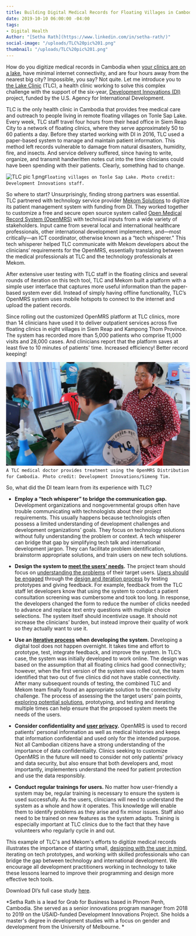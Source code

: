```yaml
---
title: Building Digital Medical Records for Floating Villages in Cambodia
date: 2019-10-10 06:00:00 -04:00
tags:
- Digital Health
Author: "[Setha Rath](https://www.linkedin.com/in/setha-rath/)"
social-image: "/uploads/TLC%20pic%201.png"
thumbnail: "/uploads/TLC%20pic%201.png"
---
```


How do you digitize medical records in Cambodia when [your clinics are on a lake](https://www.youtube.com/watch?v=5DRZBiE6BTE), have minimal internet connectivity, and are four hours away from the nearest big city? Impossible, you say? Not quite. Let me introduce you to [the Lake Clinic](https://www.lakeclinic.org/) (TLC), a health clinic working to solve this complex challenge with the support of the six-year, [Development Innovations (DI)](https://www.development-innovations.org) project, funded by the U.S. Agency for International Development.

<!--more-->

TLC is the only health clinic in Cambodia that provides free medical care and outreach to people living in remote floating villages on Tonle Sap Lake. Every week, TLC staff travel four hours from their head office in Siem Reap City to a network of floating clinics, where they serve approximately 50 to 60 patients a day. Before they started working with DI in 2016, TLC used a paper-based system to manage and maintain patient information. This method left records vulnerable to damage from natural disasters, humidity, fire, and insects. And service delivery suffered, since having to write, organize, and transmit handwritten notes cut into the time clinicians could have been spending with their patients. Clearly, something had to change.

![TLC pic 1.png](/uploads/TLC%20pic%201.png)`Floating villages on Tonle Sap Lake. Photo credit: Development Innovations staff.`

So where to start? Unsurprisingly, finding strong partners was essential. TLC partnered with technology service provider [Mekom Solutions](https://mekomsolutions.com/) to digitize its patient management system with funding from DI. They worked together to customize a free and secure open source system called [Open Medical Record System (OpenMRS)](https://openmrs.org/) with technical inputs from a wide variety of stakeholders. Input came from several local and international healthcare professionals, other international development implementers, and—most critically—an ICT coordinator, otherwise known as a “tech whisperer.” This tech whisperer helped TLC communicate with Mekom developers about the clinicians’ requirements for the OpenMRS, essentially translating between the medical professionals at TLC and the technology professionals at Mekom.

After extensive user testing with TLC staff in the floating clinics and several rounds of iteration on this tech tool, TLC and Mekom built a platform with a simple user interface that captures more useful information than the paper-based system ever did. Instead of simply having offline functionality, TLC’s OpenMRS system uses mobile hotspots to connect to the internet and upload the patient records.

Since rolling out the customized OpenMRS platform at TLC clinics, more than 14 clinicians have used it to deliver outpatient services across five floating clinics in eight villages in Siem Reap and Kampong Thom Province. The system has recorded more than 5,000 patients who comprise 11,000 visits and 28,000 cases. And clinicians report that the platform saves at least five to 10 minutes of patients' time. Increased efficiency! Better record keeping!

![TLC pic 2.png](/uploads/TLC%20pic%202.png)`A TLC medical doctor provides treatment using the OpenMRS Distribution for Cambodia. Photo credit: Development Innovations/Simeng Tim.`

So, what did the DI team learn from its experience with TLC?

* **Employ a “tech whisperer” to bridge the communication gap.** Development organizations and nongovernmental groups often have trouble communicating with technologists about their project requirements. This usually happens because technologists often possess a limited understanding of development challenges and development organizations’ goals. They focus on technology solutions without fully understanding the problem or context. A tech whisperer can bridge that gap by simplifying tech talk and international development jargon. They can facilitate problem identification, brainstorm appropriate solutions, and train users on new tech solutions.

* **Design the system to [meet the users’ needs](https://dai-global-digital.com/5-tips-for-doing-international-design-research.html).**  The project team should focus on [understanding the problems](https://dai-global-digital.com/app-ui.html) of their target users.  [Users should be engaged](https://dai-global-digital.com/nobody-cares-what-tech-you-use.html) through the [design and iteration process](https://www.development-innovations.org/blog/tips-tricks-design/) by testing prototypes and giving feedback. For example, feedback from the TLC staff let developers know that using the system to conduct a patient consultation screening was cumbersome and took too long. In response, the developers changed the form to reduce the number of clicks needed to advance and replace text entry questions with multiple choice selections. The system itself should incentivize usage. It should not increase the clinicians’ burden, but instead improve their quality of work so they actually want to use it.

* **Use an [iterative process](https://dai-global-digital.com/cambodia-second-chance-fund.html) when developing the system.** Developing a digital tool does not happen overnight. It takes time and effort to prototype, test, integrate feedback, and improve the system. In TLC’s case, the system was initially developed to work online. The design was based on the assumption that all floating clinics had good connectivity; however, when the first version of the system was rolled out, the team identified that two out of five clinics did not have stable connectivity. After many subsequent rounds of testing, the combined TLC and Mekom team finally found an appropriate solution to the connectivity challenge. The process of assessing the the target users' pain points, [exploring potential solutions](https://dai-global-digital.com/lean-design-for-development-a-practical-approach-to-human-centered-design.html), prototyping, and testing and iterating multiple times can help ensure that the proposed system meets the needs of the users.

* **Consider confidentiality and [user privacy](https://dai-global-digital.com/beyond-good-intentions-a-human-centred-approach-to-privacy-rights.html).** OpenMRS is used to record patients’ personal information as well as medical histories and keeps that information confidential and used only for the intended purpose. Not all Cambodian citizens have a strong understanding of the importance of data confidentiality. Clinics seeking to customize OpenMRS in the future will need to consider not only patients’ privacy and data security, but also ensure that both developers and, most importantly, implementers understand the need for patient protection and use the data responsibly.

* **Conduct regular trainings for users.** No matter how user-friendly a system may be, regular training is necessary to ensure the system is used successfully. As the users, clinicians will need to understand the system as a whole and how it operates. This knowledge will enable them to identify problems as they arise and fix minor issues. Staff also need to be trained on new features as the system adapts. Training is especially important at TLC clinics due to the fact that they have volunteers who regularly cycle in and out.

This example of TLC's and Mekom's efforts to digitize medical records illustrates the importance of starting small, [designing with the user in mind](https://www.development-innovations.org/blog/why-do-we-care-about-user-research/), iterating on tech prototypes, and working with skilled professionals who can bridge the gap between technology and international development. We encourage all development practitioners working in technology to take these lessons learned to improve their programming and design more effective tech tools.

Download DI’s full case study [here](https://www.development-innovations.org/wp-content/uploads/2019/09/TLC-Case-Study.pdf).

*Setha Rath is a lead for Grab for Business based in Phnom Penh, Cambodia. She served as a senior innovations program manager from 2018 to 2019 on the USAID-funded Development Innovations Project. She holds a master's degree in development studies with a focus on gender and development from the University of Melbourne. *